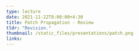 ```yaml
---
type: lecture
date: 2021-11-22T8:00:00+4:30
title: Patch Propagation - Review
tldr: "Revision."
thumbnail: /static_files/presentations/patch.png
links:
---
```

